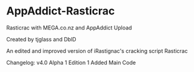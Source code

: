 AppAddict-Rasticrac
===================

Rasticrac with MEGA.co.nz and AppAddict Upload

Created by tjglass and DblD

An edited and improved version of iRastignac's cracking script Rasticrac

Changelog:
v4.0 Alpha 1		Edition 1 Added Main Code
